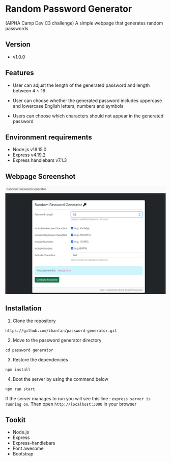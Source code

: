 # Random Password Generator
(AlPHA Camp Dev C3 challenge)
A simple webpage that generates random passwords 

## Version
- v1.0.0 

## Features
* User can adjust the length of the generated password and length between 4 ~ 16

* User can choose whether the generated password includes uppercase and lowercase English letters, numbers and symbols

* Users can choose which characters should not appear in the generated password

## Environment requirements
* Node.js v18.15.0
* Express v4.19.2
* Express handlebars v7.1.3

## Webpage Screenshot

![image](https://github.com/ihanfan/generate-password/blob/d1c5dc4f7a0b512ae0b85b667ecee535ba5a3a18/password-generator/public/screenshots/%E8%9E%A2%E5%B9%95%E6%93%B7%E5%8F%96%E7%95%AB%E9%9D%A2%202024-06-28%20220229.png)

## Installation

1. Clone the repository

```
https://github.com/ihanfan/password-generator.git
```

2. Move to the password generator directory

```
cd password generator
```

3. Restore the dependencies

```
npm install
```

4. Boot the server by using the command below

```
npm run start
```

If the server manages to run you will see this line : `express server is running on`. Then open `http://localhost:3000` in your browser 


## Tookit

- Node.js
- Express
- Express-handlebars
- Font awesome
- Bootstrap
